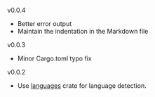 
v0.0.4
- Better error output
- Maintain the indentation in the Markdown file

v0.0.3
- Minor Cargo.toml typo fix

v0.0.2
- Use [languages](https://github.com/cortesi/languages) crate for language detection.

